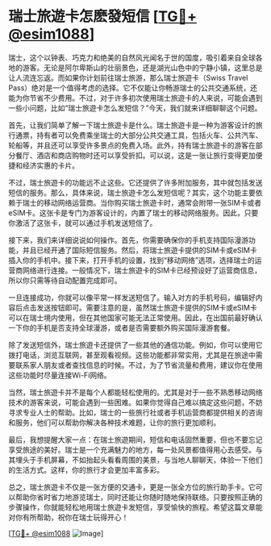 # 瑞士旅遊卡怎麽發短信 [[TG💪+ @esim1088](https://t.me/s/esim1088)]

瑞士，这个以钟表、巧克力和绝美的自然风光闻名于世的国度，吸引着来自全球各地的游客。无论是阿尔卑斯山的壮丽景色，还是湖光山色中的宁静小镇，这里总是让人流连忘返。而如果你计划前往瑞士旅游，那么瑞士旅遊卡（Swiss Travel Pass）绝对是一个值得考虑的选择。它不仅能让你畅游瑞士的公共交通系统，还能为你节省不少费用。不过，对于许多初次使用瑞士旅遊卡的人来说，可能会遇到一些小问题，比如“瑞士旅遊卡怎么发短信？”今天，我们就来详细聊聊这个问题。

首先，让我们简单了解一下瑞士旅遊卡是什么。瑞士旅遊卡是一种为游客设计的旅行通票，持有者可以免费乘坐瑞士的大部分公共交通工具，包括火车、公共汽车、轮船等，并且还可以享受许多景点的免费入场。此外，持有瑞士旅遊卡的游客在部分餐厅、酒店和商店购物时还可以享受折扣。可以说，这是一张让旅行变得更加便捷和经济实惠的卡片。

不过，瑞士旅遊卡的功能远不止这些。它还提供了许多附加服务，其中就包括发送短信的服务。那么，具体来说，瑞士旅遊卡怎么发短信呢？其实，这个功能主要依赖于瑞士的移动网络运营商。当你购买瑞士旅遊卡时，通常会附带一张SIM卡或者eSIM卡。这张卡是专门为游客设计的，内置了瑞士的移动网络服务。因此，只要你激活了这张卡，就可以通过手机发送短信了。

接下来，我们来详细说说如何操作。首先，你需要确保你的手机支持国际漫游功能，并且已经开通了国际短信服务。然后，将瑞士旅遊卡提供的SIM卡或eSIM卡插入你的手机中。接下来，打开手机的设置，找到“移动网络”选项，选择瑞士的运营商网络进行连接。一般情况下，瑞士旅遊卡的SIM卡已经预设好了运营商信息，所以你只需等待自动配置完成即可。

一旦连接成功，你就可以像平常一样发送短信了。输入对方的手机号码，编辑好内容后点击发送按钮即可。需要注意的是，虽然瑞士旅遊卡提供的SIM卡或eSIM卡可以在瑞士境内使用，但在其他国家可能无法正常使用。因此，在出国前最好确认一下你的手机是否支持全球漫游，或者是否需要额外购买国际漫游套餐。

除了发送短信外，瑞士旅遊卡还提供了一些其他的通信功能。例如，你可以使用它拨打电话，浏览互联网，甚至观看视频。这些功能都非常实用，尤其是在旅途中需要联系家人朋友或者查找信息的时候。不过，为了节省流量和费用，建议你在使用这些功能时尽量连接Wi-Fi网络。

当然，瑞士旅遊卡并不是每个人都能轻松使用的。尤其是对于一些不熟悉移动网络技术的游客来说，可能会遇到一些困难。如果你觉得自己难以搞定这些问题，不妨寻求专业人士的帮助。比如，瑞士的一些旅行社或者手机运营商都提供相关的咨询和服务，他们可以帮助你解决各种技术难题，让你的旅行更加顺利。

最后，我想提醒大家一点：在瑞士旅遊期间，短信和电话固然重要，但也不要忘记享受旅途的美好。瑞士是一个充满魅力的地方，每一处风景都值得用心去感受。与其埋头于手机屏幕，不如抬起头看看周围的美景，与当地人聊聊天，体验一下他们的生活方式。这样，你的旅行才会更加丰富多彩。

总之，瑞士旅遊卡不仅是一张方便的交通卡，更是一张全方位的旅行助手卡。它可以帮助你省时省力地游览瑞士，同时还能让你随时随地保持联络。只要按照正确的步骤操作，你就能轻松地用瑞士旅遊卡发短信，享受愉快的旅程。希望这篇文章能对你有所帮助，祝你在瑞士玩得开心！

[[TG💪+ @esim1088](https://t.me/s/esim1088) ![Image](https://i.postimg.cc/4NQfJmqS/Snipaste-2025-05-13-00-14-12.png)]